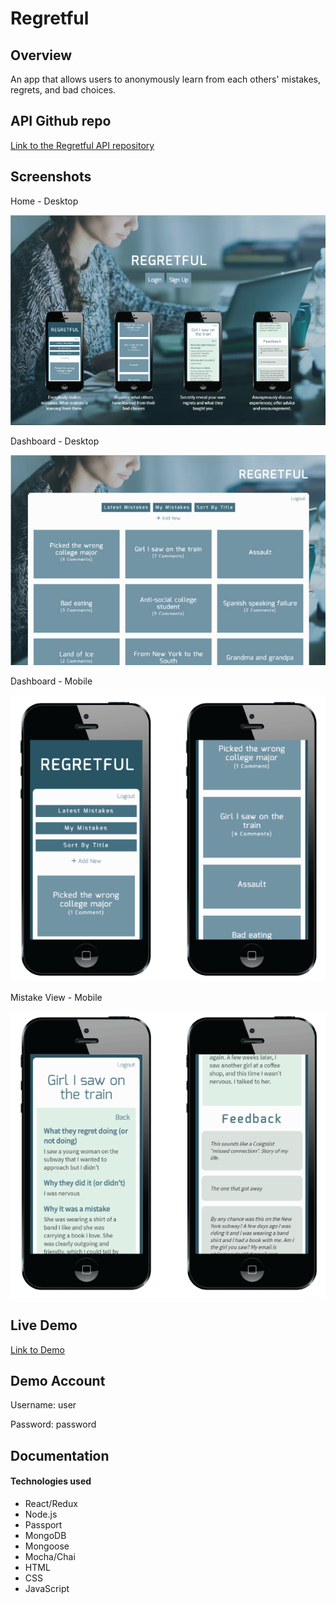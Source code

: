 # Regretful

## Overview

An app that allows users to anonymously learn from each others' mistakes, regrets, and bad choices.

## API Github repo

[Link to the Regretful API repository](https://github.com/jasoncristobal/regretful-API) 

## Screenshots

Home - Desktop

![Home desktop](screenshots/Desktop-1.jpg "Home desktop")

Dashboard - Desktop

![Dashboard desktop](screenshots/Desktop-2.jpg "Dashboard desktop")

Dashboard - Mobile

![Dashboard mobile](screenshots/Mobile-1.png "Dashboard mobile")

Mistake View - Mobile

![Mistake view mobile](screenshots/Mobile-2.png "Mistake view mobile")

## Live Demo
[Link to Demo](http://regretful-client.herokuapp.com)

## Demo Account
Username: user

Password: password

## Documentation 

#### Technologies used
* React/Redux
* Node.js
* Passport
* MongoDB
* Mongoose
* Mocha/Chai
* HTML
* CSS
* JavaScript